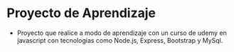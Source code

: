 # Proyecto de Aprendizaje
- Proyecto que realice a modo de aprendizaje con un curso de udemy en javascript con tecnologias como Node.js, Express, Bootstrap y MySql.